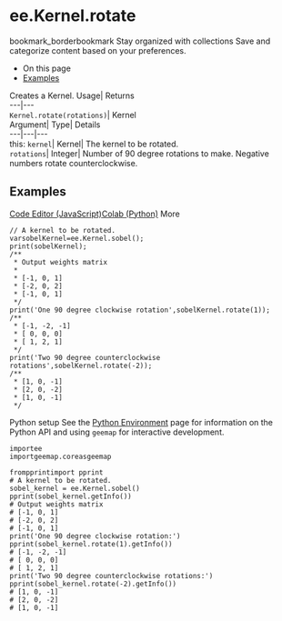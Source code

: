  
#  ee.Kernel.rotate 
bookmark_borderbookmark Stay organized with collections  Save and categorize content based on your preferences.
  * On this page
  * [Examples](https://developers.google.com/earth-engine/apidocs/ee-kernel-rotate#examples)


Creates a Kernel. 
Usage| Returns  
---|---  
`Kernel.rotate(rotations)`| Kernel  
Argument| Type| Details  
---|---|---  
this: `kernel`| Kernel| The kernel to be rotated.  
`rotations`| Integer| Number of 90 degree rotations to make. Negative numbers rotate counterclockwise.  
## Examples
[Code Editor (JavaScript)](https://developers.google.com/earth-engine/apidocs/ee-kernel-rotate#code-editor-javascript-sample)[Colab (Python)](https://developers.google.com/earth-engine/apidocs/ee-kernel-rotate#colab-python-sample) More
```
// A kernel to be rotated.
varsobelKernel=ee.Kernel.sobel();
print(sobelKernel);
/**
 * Output weights matrix
 *
 * [-1, 0, 1]
 * [-2, 0, 2]
 * [-1, 0, 1]
 */
print('One 90 degree clockwise rotation',sobelKernel.rotate(1));
/**
 * [-1, -2, -1]
 * [ 0, 0, 0]
 * [ 1, 2, 1]
 */
print('Two 90 degree counterclockwise rotations',sobelKernel.rotate(-2));
/**
 * [1, 0, -1]
 * [2, 0, -2]
 * [1, 0, -1]
 */
```
Python setup
See the [ Python Environment](https://developers.google.com/earth-engine/guides/python_install) page for information on the Python API and using `geemap` for interactive development.
```
importee
importgeemap.coreasgeemap
```
```
frompprintimport pprint
# A kernel to be rotated.
sobel_kernel = ee.Kernel.sobel()
pprint(sobel_kernel.getInfo())
# Output weights matrix
# [-1, 0, 1]
# [-2, 0, 2]
# [-1, 0, 1]
print('One 90 degree clockwise rotation:')
pprint(sobel_kernel.rotate(1).getInfo())
# [-1, -2, -1]
# [ 0, 0, 0]
# [ 1, 2, 1]
print('Two 90 degree counterclockwise rotations:')
pprint(sobel_kernel.rotate(-2).getInfo())
# [1, 0, -1]
# [2, 0, -2]
# [1, 0, -1]
```

